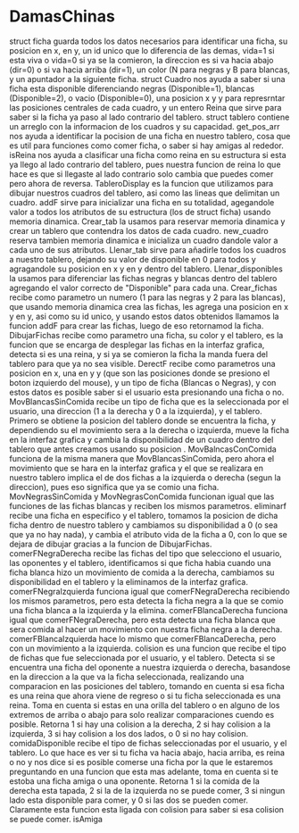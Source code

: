 # DamasChinas
struct ficha guarda todos los datos necesarios para identificar una ficha, su posicion en x, en y, un id unico que lo diferencia de las demas, vida=1 si esta viva o vida=0 si ya se la comieron, la direccion es si va hacia abajo (dir=0) o si va hacia arriba (dir=1), un color (N para negras y B para blancas, y un apuntador a la siguiente ficha.
struct Cuadro nos ayuda a saber si una ficha esta disponible diferenciando negras (Disponible=1), blancas (Disponible=2), o vacio (Disponible=0), una posicion x y y para represrntar las posiciones centrales de cada cuadro, y un entero Reina que sirve para saber si la ficha ya paso al lado contrario del tablero.
struct tablero contiene un arreglo con la informacion de los cuadros y su capacidad.
get_pos_arr nos ayuda a identificar la pocision de una ficha en nuestro tablero, cosa que es util para funciones como comer ficha, o saber si hay amigas al rededor.
isReina nos ayuda a clasificar una ficha como reina en su estructura si esta ya llego al lado contrario del tablero, pues nuestra funcion de reina lo que hace es que si llegaste al lado contrario solo cambia que puedes comer pero ahora de reversa.
TableroDisplay es la funcion que utilizamos para dibujar nuestros cuadros del tablero, asi como las lineas que delimitan un cuadro.
addF sirve para inicializar una ficha en su totalidad, agegandole valor a todos los atributos de su estructura (los de struct ficha) usando memoria dinamica.
Crear_tab la usamos para reservar memoria dinamica y crear un tablero que contendra los datos de cada cuadro.
new_cuadro reserva tambien memoria dinamica e inicializa un cuadro dandole valor a cada uno de sus atributos.
Llenar_tab sirve para añadirle todos los cuadros a nuestro tablero, dejando su valor de disponible en 0 para todos y agragandole su posicion en x y en y dentro del tablero.
Llenar_disponibles la usamos para diferenciar las fichas negras y blancas dentro del tablero agregando el valor correcto de "Disponible" para cada una.
Crear_fichas recibe como parametro un numero (1 para las negras y 2 para las blancas), que usando memoria dinamica crea las fichas, les agrega una posicion en x y en y, asi como su id unico, y usando estos datos obtenidos llamamos la funcion addF para crear las fichas, luego de eso retornamod la ficha.
DibujarFichas recibe como parametro una ficha, su color y el tablero, es la funcion que se encarga de desplegar las fichas en la interfaz grafica, detecta si es una reina, y si ya se comieron la ficha la manda fuera del tablero para que ya no sea visible.
DerectF recibe como parametros una posicion en x, una en y y (que son las posiciones donde se presiono el boton izquierdo del mouse), y un tipo de ficha (Blancas o Negras), y con estos datos es posible saber si el usuario esta presionando una ficha o no.
MovBlancasSinComida recibe un tipo de ficha que es la seleccionada por el usuario, una direccion (1 a la derecha y 0 a la izquierda), y el tablero. Primero se obtiene la posicion del tablero donde se encuentra la ficha, y dependiendo su el movimiento sera a la derecha o izquierda, mueve la ficha en la interfaz grafica y cambia la disponibilidad de un cuadro dentro del tablero que antes creamos usando su posicion .
MovBalncasConComida funciona de la misma manera que MovBlancasSinComida, pero ahora el movimiento que se hara en la interfaz grafica y el que se realizara en nuestro tablero implica el de dos fichas a la izquierda o derecha (segun la direccion), pues eso significa que ya se comio una ficha.
MovNegrasSinComida y MovNegrasConComida funcionan igual que las funciones de las fichas blancas y reciben los mismos parametros.
eliminarf recibe una ficha en especifico y el tablero, tomamos la posicion de dicha ficha dentro de nuestro tablero y cambiamos su disponibilidad a 0 (o sea que ya no hay nada), y cambia el atributo vida de la ficha a 0, con lo que se dejara de dibujar gracias a la funcion de 
DibujarFichas.
comerFNegraDerecha recibe las fichas del tipo que selecciono el usuario, las oponentes y el tablero, identificamos si que ficha habia cuando una ficha blanca hizo un movimiento de comida a la derecha, cambiamos su disponibilidad en el tablero y la eliminamos de la interfaz grafica.
comerFNegraIzquierda funciona igual que comerFNegraDerecha recibiendo los mismos parametros, pero esta detecta la ficha negra a la que se comio una ficha blanca a la izquierda y la elimina.
comerFBlancaDerecha funciona igual que comerFNegraDerecha, pero esta detecta una ficha blanca que sera comida al hacer un movimiento con nuestra ficha negra a la derecha.
comerFBlancaIzquierda hace lo mismo que comerFBlancaDerecha, pero con un movimiento a la izquierda.
colision es una funcion que recibe el tipo de fichas que fue seleccionada por el usuario, y el tablero. Detecta si se encuentra una ficha del oponente a nuestra izquierda o derecha, basandose en la direccion a la que va la ficha seleccionada, realizando una comparacion en las posiciones del tablero, tomando en cuenta si esa ficha es una reina que ahora viene de regreso o si tu ficha seleccionada es una reina. Toma en cuenta si estas en una orilla del tablero o en alguno de los extremos de arriba o abajo para solo realizar comparaciones cuendo es posible. Retorna 1 si hay una colision a la derecha, 2 si hay colision a la izquierda, 3 si hay colision a los dos lados, o 0 si no hay colision.
comidaDisponible recibe el tipo de fichas seleccionadas por el usuario, y el tablero. Lo que hace es ver si tu ficha va hacia abajo, hacia arriba, es reina o no y nos dice si es posible comerse una ficha por la que le estaremos preguntando en una funcion que esta mas adelante, toma en cuenta si te estoba una ficha amiga o una oponente. Retorna 1 si la comida de la derecha esta tapada, 2 si la de la izquierda no se puede comer, 3 si ningun lado esta disponible para comer, y 0 si las dos se pueden comer. Claramente esta funcion esta ligada con colision para saber si esa colision se puede comer.
isAmiga
